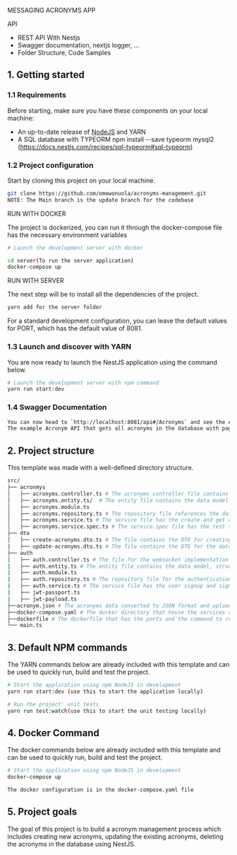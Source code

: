 MESSAGING ACRONYMS APP


API

- REST API With Nestjs
- Swagger documentation, nextjs logger, ...
- Folder Structure, Code Samples

## 1. Getting started

### 1.1 Requirements

Before starting, make sure you have these components on your local machine:

- An up-to-date release of [NodeJS](https://nodejs.org/) and YARN
- A SQL database with TYPEORM npm install --save typeorm mysql2 (https://docs.nestjs.com/recipes/sql-typeorm#sql-typeorm)

### 1.2 Project configuration

Start by cloning this project on your local machine.

``` sh
git clone https://github.com/omowonuola/acronyms-management.git
NOTE: The Main branch is the update branch for the codebase
```
RUN WITH DOCKER

The project is dockerized, you can run it through the docker-compose file has the necessary environment variables
```sh
# Launch the development server with docker

cd server(To run the server application)
docker-compose up
```
RUN WITH SERVER

The next step will be to install all the dependencies of the project.

```sh
yarn add for the server folder
```

For a standard development configuration, you can leave the default values for PORT, which has the default value of 8081.

### 1.3 Launch and discover with YARN

You are now ready to launch the NestJS application using the command below.

```sh
# Launch the development server with npm command
yarn run start:dev
```
### 1.4 Swagger Documentation

```sh
You can now head to `http://localhost:8081/api#/Acronyms` and see the API Swagger docs. 
The example Acronym API that gets all acronyms in the database with pagination and limit is located at the `http://localhost:8081/api#/acronym/AcronymController_getAllAcronyms` endpoint in the swagger documentation.

```

## 2. Project structure

This template was made with a well-defined directory structure.

```sh
src/
├── acronmys
│   ├── acronyms.controller.ts # The acronyms controller file contains the api calls for loading the acronym json data into the database  get all acronyms in the database, create new acronyms, delete acronyms and update acronym definition.
│   ├── acronyms.entity.ts/  # The entity file contains the data model structure and type, it references to the mysql database
│   ├── acronyms.module.ts
│   ├── acronyms.repository.ts # The repository file references the database by running queries directly to the database
│   ├── acronyms.service.ts # The service file has the create and get api which references the repository file
│   ├── acronyms.service.spec.ts # The service.spec file has the test file for the service functions
├── dto
│   ├── create-acronyms.dto.ts # The file contains the DTO for creating new acronyms process
|   ├── update-acronyms.dto.ts # The file contains the DTO for the database update process
├── auth
│   ├── auth.controller.ts # The file for the websocket implementation
|   ├── auth.entity.ts # The entity file contains the data model, structure and type for the authentication process, it references to the mysql database
|   ├── auth.module.ts
|   ├── auth.repository.ts # The repository file for the authentication references the database by running queries directly to the database
|   ├── auth.service.ts # The service file has the user signup and signin function which references the repository file
|   ├── jwt-passport.ts
|   ├── jwt-payload.ts
├──acronym.json # The acronyms data converted to JSON format and uploaded in bulk to the database using the load data api 
├──docker-compose.yaml # The docker directory that house the services and the docker environmental variables.
├──dockerfile # The dockerfile that has the ports and the command to run the application.
└── main.ts
```

## 3. Default NPM commands

The YARN commands below are already included with this template and can be used to quickly run, build and test the project.

```sh
# Start the application using npm NodeJS in development
yarn run start:dev (use this to start the application locally)

# Run the project' unit tests
yarn run test:watch(use this to start the unit testing locally)
```

## 4. Docker Command

The docker commands below are already included with this template and can be used to quickly run, build and test the project.

```sh
# Start the application using npm NodeJS in development
docker-compose up

The docker configuration is in the docker-compose.yaml file
```


## 5. Project goals

The goal of this project is to build a acronym management process which includes creating new acronyms, updating the existing acronyms, deleting the acronyms in the database using NestJS.

